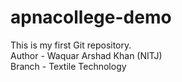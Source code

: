 # apnacollege-demo
This is my first Git repository.
<br>
Author - Waquar Arshad Khan (NITJ)
<br>
Branch - Textile Technology
